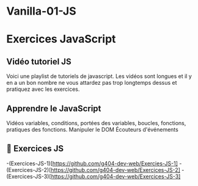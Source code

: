 # Vanilla-01-JS

# Exercices JavaScript


## Vidéo tutoriel JS 
Voici une playlist de tutoriels de javascript. Les vidéos sont longues et il y en a un bon nombre ne vous attardez pas trop longtemps dessus et pratiquez avec les exercices.

## Apprendre le JavaScript 
Vidéos variables, conditions, portées des variables, boucles, fonctions, pratiques des fonctions.
Manipuler le DOM
Écouteurs d'événements

## 💪 Exercices JS
-(Exercices-JS-1)[https://github.com/g404-dev-web/Exercies-JS-1]
-(Exercices-JS-2)[https://github.com/g404-dev-web/Exercices-JS-2]
-(Exercices-JS-3)[https://github.com/g404-dev-web/Exercices-JS-3]
